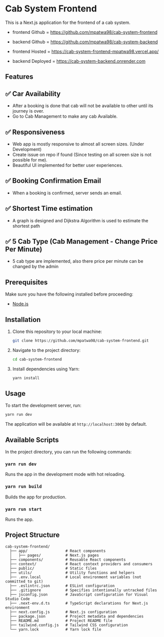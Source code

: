 # Cab System Frontend

This is a Next.js application for the frontend of a cab system.

- frontend Github = https://github.com/mpatwa98/cab-system-frontend
- backend Github = https://github.com/mpatwa98/cab-system-backend

- frontend Hosted = https://cab-system-frontend-mpatwa98.vercel.app/
- backend Deployed = https://cab-system-backend.onrender.com

## Features

## ✅ Car Availability

- After a booking is done that cab will not be available to other until its journey is over.
- Go to Cab Management to make any cab Available.

## ✅ Responsiveness

- Web app is mostly responsive to almost all screen sizes. (Under Development)
- Create issue on repo if found (Since testing on all screen size is not possible for me).
- Beautiful UI implemented for better user experiences.

## ✅ Booking Confirmation Email

- When a booking is confirmed, server sends an email.

## ✅ Shortest Time estimation

- A graph is designed and Dijkstra Algorithm is used to estimate the shortest path

## ✅ 5 Cab Type (Cab Management - Change Price Per Minute)

- 5 cab type are implemented, also there price per minute can be changed by the admin

## Prerequisites

Make sure you have the following installed before proceeding:

- [Node.js](https://nodejs.org/)

## Installation

1. Clone this repository to your local machine:

   ```bash
   git clone https://github.com/mpatwa98/cab-system-frontend.git
   ```

2. Navigate to the project directory:

   ```bash
   cd cab-system-frontend
   ```

3. Install dependencies using Yarn:

   ```bash
   yarn install
   ```

## Usage

To start the development server, run:

```bash
yarn run dev
```

The application will be available at `http://localhost:3000` by default.

## Available Scripts

In the project directory, you can run the following commands:

### `yarn run dev`

Runs the app in the development mode with hot reloading.

### `yarn run build`

Builds the app for production.

### `yarn run start`

Runs the app.

## Project Structure

```
cab-system-frontend/
  ├── app/                 # React components
  │   ├── pages/           # Next.js pages
  ├── components/          # Reusable React components
  ├── context/             # React context providers and consumers
  ├── public/              # Static files
  ├── utils/               # Utility functions and helpers
  ├── .env.local           # Local environment variables (not committed to git)
  ├── .eslintrc.json       # ESLint configuration
  ├── .gitignore           # Specifies intentionally untracked files
  ├── jsconfig.json        # JavaScript configuration for Visual Studio Code
  ├── .next-env.d.ts       # TypeScript declarations for Next.js environment
  ├── next.config.js       # Next.js configuration
  ├── package.json         # Project metadata and dependencies
  ├── README.md            # Project README file
  ├── tailwind.config.js   # Tailwind CSS configuration
  └── yarn.lock            # Yarn lock file
```
